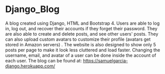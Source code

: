 # Django_Blog
A blog created using Django, HTML and Bootstrap 4. Users are able to log in, log out, and recover their accounts if they forget their password. They are also able to create and delete posts, and see other users' posts. They can also upload custom avatars to customize their profile (avatars get stored in Amazon servers) . The website is also designed to show only 5 posts per page to make it look less cluttered and load faster. Changing the username, email, and avatar of a user can be done inside the account of each user.
The blog can be found at: https://samuelgarcia-django.herokuapp.com/
